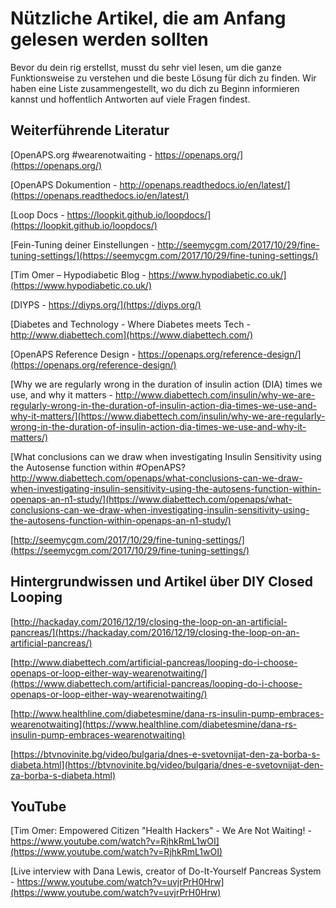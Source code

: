 # Nützliche Artikel, die am Anfang gelesen werden sollten

Bevor du dein rig erstellst, musst du sehr viel lesen, um die ganze Funktionsweise zu verstehen und die beste Lösung für dich zu finden. Wir haben eine Liste zusammengestellt, wo du dich zu Beginn informieren kannst und hoffentlich Antworten auf viele Fragen findest.

## Weiterführende Literatur

[OpenAPS.org #wearenotwaiting - https://openaps.org/](https://openaps.org/)

[OpenAPS Dokumention - http://openaps.readthedocs.io/en/latest/](https://openaps.readthedocs.io/en/latest/)

[Loop Docs - https://loopkit.github.io/loopdocs/](https://loopkit.github.io/loopdocs/)

[Fein-Tuning deiner Einstellungen - http://seemycgm.com/2017/10/29/fine-tuning-settings/](https://seemycgm.com/2017/10/29/fine-tuning-settings/)

[Tim Omer – Hypodiabetic Blog - https://www.hypodiabetic.co.uk/](https://www.hypodiabetic.co.uk/)

[DIYPS - https://diyps.org/](https://diyps.org/)

[Diabetes and Technology - Where Diabetes meets Tech - http://www.diabettech.com](https://www.diabettech.com/)

[OpenAPS Reference Design - https://openaps.org/reference-design/](https://openaps.org/reference-design/)

[Why we are regularly wrong in the duration of insulin action (DIA) times we use, and why it matters - http://www.diabettech.com/insulin/why-we-are-regularly-wrong-in-the-duration-of-insulin-action-dia-times-we-use-and-why-it-matters/](https://www.diabettech.com/insulin/why-we-are-regularly-wrong-in-the-duration-of-insulin-action-dia-times-we-use-and-why-it-matters/)

[What conclusions can we draw when investigating Insulin Sensitivity using the Autosense function within #OpenAPS? http://www.diabettech.com/openaps/what-conclusions-can-we-draw-when-investigating-insulin-sensitivity-using-the-autosens-function-within-openaps-an-n1-study/](https://www.diabettech.com/openaps/what-conclusions-can-we-draw-when-investigating-insulin-sensitivity-using-the-autosens-function-within-openaps-an-n1-study/)

[http://seemycgm.com/2017/10/29/fine-tuning-settings/](https://seemycgm.com/2017/10/29/fine-tuning-settings/)

## Hintergrundwissen und Artikel über DIY Closed Looping

[http://hackaday.com/2016/12/19/closing-the-loop-on-an-artificial-pancreas/](https://hackaday.com/2016/12/19/closing-the-loop-on-an-artificial-pancreas/)

[http://www.diabettech.com/artificial-pancreas/looping-do-i-choose-openaps-or-loop-either-way-wearenotwaiting/](https://www.diabettech.com/artificial-pancreas/looping-do-i-choose-openaps-or-loop-either-way-wearenotwaiting/)

[http://www.healthline.com/diabetesmine/dana-rs-insulin-pump-embraces-wearenotwaiting](https://www.healthline.com/diabetesmine/dana-rs-insulin-pump-embraces-wearenotwaiting)

[https://btvnovinite.bg/video/bulgaria/dnes-e-svetovnijat-den-za-borba-s-diabeta.html](https://btvnovinite.bg/video/bulgaria/dnes-e-svetovnijat-den-za-borba-s-diabeta.html)

## YouTube

[Tim Omer: Empowered Citizen "Health Hackers" - We Are Not Waiting! - https://www.youtube.com/watch?v=RjhkRmL1wOI](https://www.youtube.com/watch?v=RjhkRmL1wOI)

[Live interview with Dana Lewis, creator of Do-It-Yourself Pancreas System - https://www.youtube.com/watch?v=uvjrPrH0Hrw](https://www.youtube.com/watch?v=uvjrPrH0Hrw)
